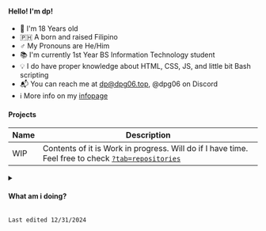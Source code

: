 #### Hello! I'm dp!
- 🧒 I'm 18 Years old
- 🇵🇭 A born and raised Filipino
- ♂️ My Pronouns are He/Him
- 📚 I'm currently 1st Year BS Information Technology student
- 💡 I do have proper knowledge about HTML, CSS, JS, and little bit Bash scripting
- 📬 You can reach me at [dp@dpg06.top](mailto:dp@dpg06.top), @dpg06 on Discord
- ℹ️ More info on my [infopage](https://dpg06.top/info)

#### Projects
| Name | Description
|-|-|
| WIP | Contents of it is Work in progress. Will do if I have time. Feel free to check [`?tab=repositories`](https://github.com/dplayz?tab=repositories)


<details>
<summary>


  
#### What am i doing?
  
</summary>

| Discord | Last.fm |
|---|---|
| [![Discord Presence](https://lanyard.cnrad.dev/api/495543164829040651)](https://discord.com/users/495543164829040651) | [![My Last.fm](https://lastfm-recently-played.vercel.app/api?user=dpG06)](https://www.last.fm/user/dpG06) |

</details>

``Last edited 12/31/2024``
